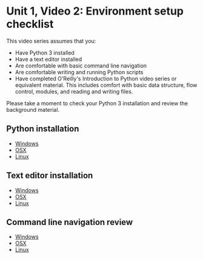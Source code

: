 # Unit 1, Video 2: Environment setup checklist

This video series assumes that you:

* Have Python 3 installed
* Have a text editor installed
* Are comfortable with basic command line navigation
* Are comfortable writing and running Python scripts
* Have completed O'Reilly's Introduction to Python video series or
  equivalent material. This includes comfort with basic data
  structure, flow control, modules, and reading and writing files.

Please take a moment to	   check your Python 3 installation and review the background material.

## Python installation

* [Windows](./windows_python_installation.mkd)
* [OSX](./osx_python_installation.mkd)
* [Linux](./linux_python_installation.mkd)

## Text editor installation

* [Windows](./windows_text_editor.mkd)
* [OSX](./osx_text_editor.mkd)
* [Linux](./linux_text_editor.mkd)

## Command line navigation review

* [Windows](./windows_terminal_navigation.mkd)
* [OSX](./osx_terminal_navigation.mkd)
* [Linux](./linux_terminal_navigation.mkd)

